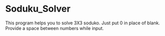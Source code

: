 # Soduku_Solver
This program helps you to solve 3X3 soduko.
Just put 0 in place of blank.
Provide a space between numbers while input.
